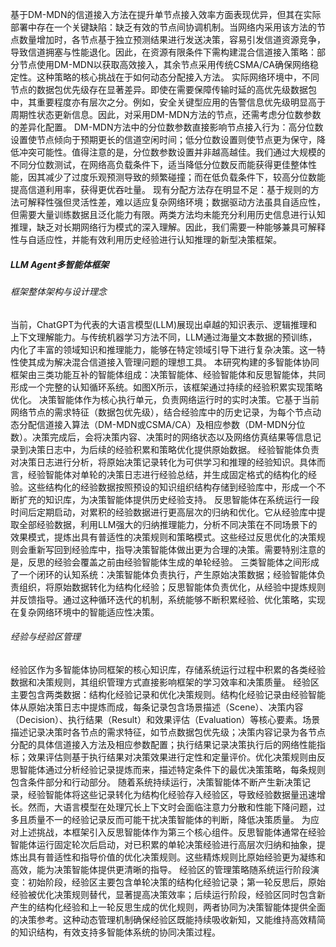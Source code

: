 <!-- 基于DM-MDN的信道接入方法虽然在提高单个节点接入效率方面表现出色，但其在实际应用中面临一个关键的局限性：缺乏有效的节点间协调机制。当局域网内同时采用此方法的节点数量增加时，各节点基于预测结果独立做出发送决策，容易导致节点间的激烈竞争，从而引发信道拥塞和性能下降。因此在有限的资源下，应当建立一种混合信道接入策略：部分节点采用DM-MDN方法以获得更高的接入效率，其余节点则采用传统CSMA/CA方法以保证网络稳定性。这种混合策略能够有效平衡网络性能与稳定性，但同时也带来了一个新的挑战：如何确定哪些节点应采用DM-MDN方法，哪些节点应采用CSMA/CA方法？
这一挑战进一步复杂化的因素在于，实际网络环境中不同节点的数据包优先级存在显著差异。即使是需要保障传输时延的高优先级数据包，其重要程度也有层次之分。例如，安全关键型应用的告警信息明显优先于一般的周期性状态更新信息。因此，对于采用DM-MDN方法的节点，还需要考虑其分位数参数的差异化设置。
如前所述，DM-MDN方法中的分位数参数直接影响节点的信道接入行为：高分位数设置使节点倾向于预期更长的信道空闲时间，从而表现得更为积极；低分位数设置则使节点更为保守，降低发送冲突的可能性。值得注意的是，分位数参数的设置并非越高越好。我们的研究表明，在网络高负载条件下，适当降低分位数反而能获得更好的整体性能，因为这减少了因过度乐观预测导致的频繁碰撞。而在低负载条件下，较高的分位数能够提高信道利用率，获得更好的吞吐量。
因此，我们需要一种动态的分配算法，能够根据网络状态和节点需求，为每个节点分配最适合的接入方法（DM-MDN或CSMA/CA）及相应的参数设置（如DM-MDN的分位数）。这种算法需要综合考虑网络的整体负载状况、各节点的优先级需求以及历史性能表现，做出智能化的资源分配决策。

面对混合信道接入管理的复杂挑战，传统分配方法存在明显局限性：基于规则的方法虽可解释性强但缺乏灵活性，预设规则难以覆盖多变网络环境的所有场景；基于数据驱动的方法具有自适应能力但需要大量训练数据，且决策过程不透明，泛化能力不足。更为关键的是，这两类方法都未能充分利用历史信息构建有效的认知策略，通常仅关注当前网络状态或短期数据，缺乏对长期网络行为模式的深入理解和推理能力，难以实现真正智能化、前瞻性的资源分配决策。因此，我们需要一种能够兼具可解释性与自适应性，并能有效利用历史经验进行认知推理的新型决策框架。 -->

基于DM-MDN的信道接入方法在提升单节点接入效率方面表现优异，但其在实际部署中存在一个关键缺陷：缺乏有效的节点间协调机制。当网络内采用该方法的节点数量增加时，各节点基于独立预测结果进行发送决策，容易引发信道资源竞争，导致信道拥塞与性能退化。因此，在资源有限条件下需构建混合信道接入策略：部分节点使用DM-MDN以获取高效接入，其余节点采用传统CSMA/CA确保网络稳定性。这种策略的核心挑战在于如何动态分配接入方法。
实际网络环境中，不同节点的数据包优先级存在显著差异。即使在需要保障传输时延的高优先级数据包中，其重要程度亦有层次之分。例如，安全关键型应用的告警信息优先级明显高于周期性状态更新信息。因此，对采用DM-MDN方法的节点，还需考虑分位数参数的差异化配置。
DM-MDN方法中的分位数参数直接影响节点接入行为：高分位数设置使节点倾向于预期更长的信道空闲时间；低分位数设置则使节点更为保守，降低冲突可能性。值得注意的是，分位数参数设置并非越高越佳。我们通过大规模的不同分位数测试，在网络高负载条件下，适当降低分位数反而能获得更佳整体性能，因其减少了过度乐观预测导致的频繁碰撞；而在低负载条件下，较高分位数能提高信道利用率，获得更优吞吐量。
现有分配方法存在明显不足：基于规则的方法可解释性强但灵活性差，难以适应复杂网络环境；数据驱动方法虽具自适应性，但需要大量训练数据且泛化能力有限。两类方法均未能充分利用历史信息进行认知推理，缺乏对长期网络行为模式的深入理解。因此，我们需要一种能够兼具可解释性与自适应性，并能有效利用历史经验进行认知推理的新型决策框架。

##### LLM Agent多智能体框架
###### 框架整体架构与设计理念
<!-- 近年来，以ChatGPT为代表的大语言模型(LLM)展现出强大的知识表示、逻辑推理和上下文理解能力。不同于传统机器学习方法，LLM通过海量文本数据的预训练，已经内化了丰富的世界知识和逻辑推理能力，能够在特定领域知识的引导下进行复杂的推理和决策。这些特性使LLM成为解决混合信道接入管理问题的理想工具。
本研究构建的多智能体协同框架由三类功能互补的智能体组成：决策智能体、经验智能体和反思智能体。这三类智能体共同形成一个完整的认知循环系统，能够不断积累经验并优化决策策略。图X展示了该框架的整体架构和工作流程。
决策智能体作为框架的核心执行单元，直接参与网络运行时的实时决策过程。它接收当前网络各节点的需求特征（数据包优先级），综合经验库中的历史决策记录和规则，为每个节点动态确定最适合的信道接入算法（DM-MDN或CSMA/CA）及相应的参数设置（DM-MDN的分位数）。决策完成后，会将决策内容、决策时的网络状态以及网络仿真结果等信息记录到决策日志中，为后续的经验积累和策略优化提供原始数据。
经验智能体负责对决策日志进行分析，将原始决策记录转化为可供学习和推理的经验知识。具体而言，经验智能体对单轮的决策日志进行经验总结，并生成固定格式的结构化的经验。这些结构化的经验数据按照预设的知识组织结构存储到经验库中，形成一个不断扩充的知识库，为决策智能体提供历史经验支持。
反思智能体在系统运行一段时间后定期启动，对累积的经验数据进行更高层次的归纳和优化。它从经验库中提取全部经验数据，利用LLM强大的归纳推理能力，分析不同决策在不同场景下的效果模式，提炼出具有普适性的决策规则和策略模式。这些经过反思优化的决策规则会重新写回到经验库中，指导决策智能体做出更为合理的决策。需要特别注意的是，反思的经验会覆盖之前由经验智能体生成的单轮经验。
三类智能体之间形成了一个闭环的认知系统：决策智能体负责执行，产生原始决策数据；经验智能体负责组织，将原始数据转化为结构化经验；反思智能体负责优化，从经验中提炼规则并反馈指导。通过这种循环迭代的机制，系统能够不断积累经验、优化策略，实现在复杂网络环境中的智能适应性决策。 -->

当前，ChatGPT为代表的大语言模型(LLM)展现出卓越的知识表示、逻辑推理和上下文理解能力。与传统机器学习方法不同，LLM通过海量文本数据的预训练，内化了丰富的领域知识和推理能力，能够在特定领域引导下进行复杂决策。这一特性使其成为解决混合信道接入管理问题的理想工具。
本研究构建的多智能体协同框架由三类功能互补的智能体组成：决策智能体、经验智能体和反思智能体，共同形成一个完整的认知循环系统。如图X所示，该框架通过持续的经验积累实现策略优化。
决策智能体作为核心执行单元，负责网络运行时的实时决策。它基于当前网络节点的需求特征（数据包优先级），结合经验库中的历史记录，为每个节点动态分配信道接入算法（DM-MDN或CSMA/CA）及相应参数（DM-MDN分位数）。决策完成后，会将决策内容、决策时的网络状态以及网络仿真结果等信息记录到决策日志中，为后续的经验积累和策略优化提供原始数据。
经验智能体负责对决策日志进行分析，将原始决策记录转化为可供学习和推理的经验知识。具体而言，经验智能体对单轮的决策日志进行经验总结，并生成固定格式的结构化的经验。这些结构化的经验数据按照预设的知识组织结构存储到经验库中，形成一个不断扩充的知识库，为决策智能体提供历史经验支持。
反思智能体在系统运行一段时间后定期启动，对累积的经验数据进行更高层次的归纳和优化。它从经验库中提取全部经验数据，利用LLM强大的归纳推理能力，分析不同决策在不同场景下的效果模式，提炼出具有普适性的决策规则和策略模式。这些经过反思优化的决策规则会重新写回到经验库中，指导决策智能体做出更为合理的决策。需要特别注意的是，反思的经验会覆盖之前由经验智能体生成的单轮经验。
三类智能体之间形成了一个闭环的认知系统：决策智能体负责执行，产生原始决策数据；经验智能体负责组织，将原始数据转化为结构化经验；反思智能体负责优化，从经验中提炼规则并反馈指导。通过这种循环迭代的机制，系统能够不断积累经验、优化策略，实现在复杂网络环境中的智能适应性决策。
###### 经验与经验区管理
<!-- 经验区（Experience Pool）是多智能体协同框架的核心知识库，存储了系统运行过程中积累的各类经验数据和决策规则。经验内容和经验区的组织和管理直接影响整个框架的学习效率和决策质量。
经验区主要包含两类数据：结构化经验记录和优化决策规则。
结构化经验记录由经验智能体从原始决策日志中提炼而来，每条记录包含以下核心要素： 场景描述（Scene）：记录决策时的各个节点的需求（节点数据包优先级）。决策内容（Decision）：记录为各节点分配的具体信道接入方法（DM-MDN或CSMA/CA）及相应参数设置（如DM-MDN的分位数值）。执行结果（Result）：记录决策执行后的网络性能表现，包括吞吐量、平均时延、丢包率等指标。效果评估（Evaluation）：基于执行结果对决策效果进行定性和定量评估，包括与预期目标的符合度、相比历史决策的改进程度等。
优化决策规则则是由反思智能体通过分析经验记录提炼而来，描述在特定条件下应采取的最优决策策略，每条规则包含条件部分（网络节点需求）和行动部分（推荐的接入方法和参数设置）。
随着系统持续运行，决策智能体不断产生新的决策记录，经验智能体将这些记录转化为结构化经验存入经验区，导致经验数据量迅速增长。然而，大语言模型在处理过长上下文时会面临注意力分散和性能下降的问题，过多且质量参差不齐的经验记录反而会干扰决策智能体的判断，降低决策质量。
这一挑战促使我们引入反思智能体作为系统的第三个核心组件。反思智能体通常在经验智能体运行固定轮次后启动，对已积累的单轮决策经验进行高层次归纳和抽象，提炼出具有普适性和指导价值的优化决策规则。这些精炼的规则比原始经验更为凝练和高效，能够为决策智能体提供更加清晰的指导。
经验区的管理也随系统运行阶段而演变：初始阶段，经验区主要包含单轮决策的结构化经验记录；第一轮反思后，这些原始经验被优化决策规则所替代，大幅提高了决策效率；在后续运行至下一轮反思之前，经验区同时包含新产生的结构化经验和上一轮反思生成的优化规则，两者协同为决策智能体提供全面的决策参考。这种动态管理机制确保了经验区既能不断吸收新知，又能保持高效精简的知识结构。 -->

经验区作为多智能体协同框架的核心知识库，存储系统运行过程中积累的各类经验数据和决策规则，其组织管理方式直接影响框架的学习效率和决策质量。
经验区主要包含两类数据：结构化经验记录和优化决策规则。结构化经验记录由经验智能体从原始决策日志中提炼而成，每条记录包含场景描述（Scene）、决策内容（Decision）、执行结果（Result）和效果评估（Evaluation）等核心要素。场景描述记录决策时各节点的需求特征，如节点数据包优先级；决策内容记录为各节点分配的具体信道接入方法及相应参数配置；执行结果记录决策执行后的网络性能指标；效果评估则基于执行结果对决策效果进行定性和定量评价。优化决策规则由反思智能体通过分析经验记录提炼而来，描述特定条件下的最优决策策略，每条规则包含条件部分和行动部分。
随着系统持续运行，决策智能体不断产生新决策记录，经验智能体将这些记录转化为结构化经验存入经验区，导致经验数据量迅速增长。然而，大语言模型在处理冗长上下文时会面临注意力分散和性能下降问题，过多且质量不一的经验记录反而可能干扰决策智能体的判断，降低决策质量。
为应对上述挑战，本框架引入反思智能体作为第三个核心组件。反思智能体通常在经验智能体运行固定轮次后启动，对已积累的单轮决策经验进行高层次归纳和抽象，提炼出具有普适性和指导价值的优化决策规则。这些精炼规则比原始经验更为凝练和高效，能为决策智能体提供更清晰的指导。
经验区的管理策略随系统运行阶段演变：初始阶段，经验区主要包含单轮决策的结构化经验记录；第一轮反思后，原始经验被优化决策规则替代，显著提高决策效率；后续运行阶段，经验区同时包含新产生的结构化经验和上一轮反思生成的优化规则，两者协同为决策智能体提供全面的决策参考。这种动态管理机制确保经验区既能持续吸收新知，又能维持高效精简的知识结构，有效支持多智能体系统的协同决策过程。
